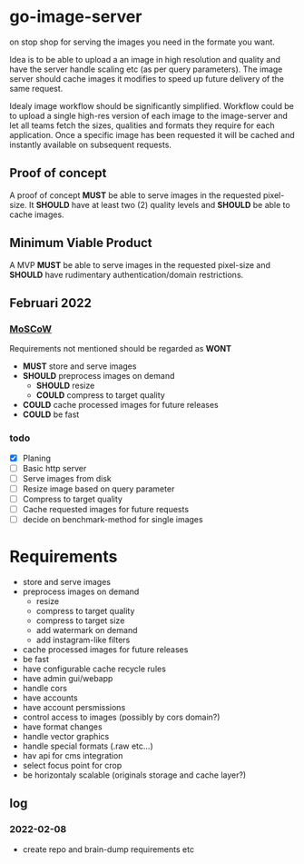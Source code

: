 # go-image-server

on stop shop for serving the images you need in the formate you want.

Idea is to be able to upload a an image in high resolution and quality and have the server handle scaling etc (as per query parameters). The image server should cache images it modifies to speed up future delivery of the same request.

Idealy image workflow should be significantly simplified. Workflow could be to upload a single high-res version of each image to the image-server and let all teams fetch the sizes, qualities and formats they require for each application. Once a specific image has been requested it will be cached and instantly available on subsequent requests.

## Proof of concept

A proof of concept **MUST** be able to serve images in the requested pixel-size.
It **SHOULD** have at least two (2) quality levels and **SHOULD** be able to cache images.

## Minimum Viable Product

A MVP **MUST** be able to serve images in the requested pixel-size and **SHOULD** have rudimentary authentication/domain restrictions.

## Februari 2022

### [MoSCoW](https://en.wikipedia.org/wiki/MoSCoW_method)

Requirements not mentioned should be regarded as **WONT**

- **MUST** store and serve images
- **SHOULD** preprocess images on demand
  - **SHOULD** resize
  - **COULD** compress to target quality
- **COULD** cache processed images for future releases
- **COULD** be fast

### todo

- [x] Planing
- [ ] Basic http server
- [ ] Serve images from disk
- [ ] Resize image based on query parameter
- [ ] Compress to target quality
- [ ] Cache requested images for future requests
- [ ] decide on benchmark-method for single images

# Requirements

- store and serve images
- preprocess images on demand
  - resize
  - compress to target quality
  - compress to target size
  - add watermark on demand
  - add instagram-like filters
- cache processed images for future releases
- be fast
- have configurable cache recycle rules
- have admin gui/webapp
- handle cors
- have accounts
- have account persmissions
- control access to images (possibly by cors domain?)
- have format changes
- handle vector graphics
- handle special formats (.raw etc...)
- hav api for cms integration
- select focus point for crop
- be horizontaly scalable (originals storage and cache layer?)

## log

### 2022-02-08

- create repo and brain-dump requirements etc
